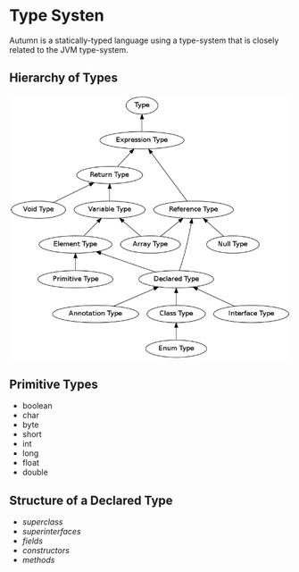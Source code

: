  
# Type Systen

Autumn is a statically-typed language using a type-system that is closely related to the JVM type-system. <br>

## Hierarchy of Types

<img id="type-structure-image" alt="Diagram of Type Hierarchy" src="dot/TypeHeirarchy.png">

## Primitive Types

+ boolean
+ char
+ byte
+ short
+ int
+ long
+ float
+ double

## Structure of a Declared Type
+ *superclass*
+ *superinterfaces*
+ *fields*
+ *constructors*
+ *methods*










